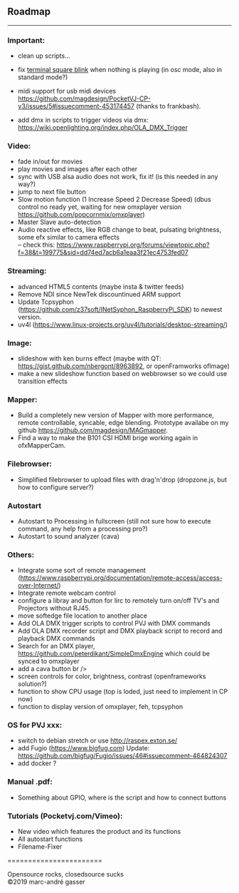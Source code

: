## Roadmap
**********
### Important:<br />

- clean up scripts...

- fix [terminal square blink](https://raspberrypi.stackexchange.com/questions/3268/how-to-disable-local-terminal-showing-through-when-playing-video) when nothing is playing (in osc mode, also in standard mode?) <br />

- midi support for usb midi devices https://github.com/magdesign/PocketVJ-CP-v3/issues/5#issuecomment-453174457 (thanks to frankbash).<br />
- add dmx in scripts to trigger videos via dmx: https://wiki.openlighting.org/index.php/OLA_DMX_Trigger <br />

### Video: <br />
- fade in/out for movies <br />
- play movies and images after each other <br />
- sync with USB alsa audio does not work, fix it! (is this needed in any way?)<br />
- jump to next file button <br />
- Slow motion function (1 Increase Speed 2 Decrease Speed) (dbus control no ready yet, waiting for new omxplayer version https://github.com/popcornmix/omxplayer)<br />
- Master Slave auto-detection<br />
- Audio reactive effects, like RGB change to beat, pulsating brightness, some efx similar to camera effects<br />
– check this: https://www.raspberrypi.org/forums/viewtopic.php?f=38&t=199775&sid=dd74ed7acb6a1eaa3f21ec4753fed07
### Streaming: <br />
- advanced HTML5 contents (maybe insta & twitter feeds)<br />
- Remove NDI since NewTek discountinued ARM support<br />
- Update Tcpsyphon (https://github.com/z37soft/INetSyphon_RaspberryPi_SDK) to newest version.<br />
- uv4l (https://www.linux-projects.org/uv4l/tutorials/desktop-streaming/)<br />

### Image: <br />
- slideshow with ken burns effect (maybe with QT: https://gist.github.com/nbergont/8963892, or openFramworks ofImage) <br />
- make a new slideshow function based on webbrowser so we could use transition effects <br />

### Mapper: <br />
- Build a completely new version of Mapper with more performance, remote controllable, syncable, edge blending. Prototype availabe on my github https://github.com/magdesign/MAGmapper. <br />
- Find a way to make the B101 CSI HDMI brige working again in ofxMapperCam. <br />

### Filebrowser: <br />
- Simplified filebrowser to upload files with drag'n'drop (dropzone.js, but how to configure server?) <br />

### Autostart
- Autostart to Processing in fullscreen (still not sure how to execute command, any help from a processing pro?) <br />
- Autostart to sound analyzer (cava)  <br />

### Others:<br />
- Integrate some sort of remote management (https://www.raspberrypi.org/documentation/remote-access/access-over-Internet/) <br />
- Integrate remote webcam control  <br />
- configure a libray and button for lirc to remotely turn on/off TV's and Projectors without RJ45. <br />
- move softedge file location to another place<br />
- Add OLA DMX trigger scripts to control PVJ with DMX commands<br />
- Add OLA DMX recorder script and DMX playback script to record and playback DMX commands <br />
- Search for an DMX player, https://github.com/peterdikant/SimpleDmxEngine which could be synced to omxplayer <br />
- add a cava button br />
- screen controls for color, brightness, contrast (openframeworks solution?) <br />
- function to show CPU usage (top is loded, just need to implement in CP now)<br />
- function to display version of omxplayer, feh, tcpsyphon<br />


### OS for PVJ xxx: <br />
- switch to debian stretch or use http://raspex.exton.se/ <br />
- add Fugio (https://www.bigfug.com) Update: https://github.com/bigfug/Fugio/issues/46#issuecomment-464824307 <br />
- add docker ? <br />

### Manual .pdf: <br />
- Something about GPIO, where is the script and how to connect buttons <br />


### Tutorials (Pocketvj.com/Vimeo): <br />

- New video which features the product and its functions<br />
- All autostart functions <br />
- Filename-Fixer<br />


=======================<br />

Opensource rocks, closedsource sucks<br />
©2019 marc-andré gasser

